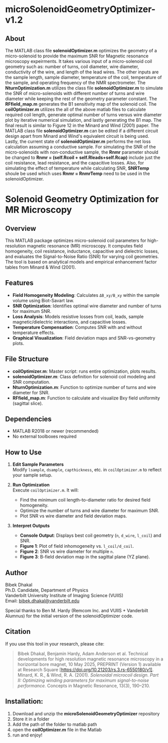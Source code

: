 # microSolenoidGeometryOptimizer-v1.2

## About
The MATLAB class file **solenoidOptimizer.m** optimizes the geometry of a micro-solenoid to provide the maximum SNR for Magnetic resonance microscopy expeirments. It takes various input of a micro-solenoid coil geometry such as: number of turns, coil diameter, wire diameter, conductivity of the wire,  and length of the lead wires.  The other inputs are the sample length, sample diameter, temperature of the coil, temperature of the sample, and operating frequency of the NMR spectrometer. The **NturnOptimization.m** utilizes the class file **solenoidOptimizer.m** to simulate the SNR of micro-solenoids with different number of turns and wire diameter while keeping the rest of the geometry parameter constant. The **RFfield_map.m** generates the B1 sensitivity map of the solenoid coil. The **coilOptimizer.m** utilizes the all of the above matlab files to calculate required coil length, generate optimal number of turns versus wire diameter plot by iterative numerical simulation, and lastly generating the B1 map. 
The final result is similar to Figure 12 in the Minard and Wind (2001) paper. The MATLAB class file **solenoidOptimizer.m** can be edited if a different circuit design apart from Minard and Wind's equivalent circuit is being used. Lastly, the current state of **solenoidOptimizer.m** performs the net loss calculation assuming a conductive sample. For simulating the SNR of the micro-solenoids with non-conductive sample, the **Rnmr** parameter should be changed to **Rnmr = (self.Rcoil + self.Rleads+self.Rcap)** include just the coil resistance, lead resistance, and the capacitive losses. Also, for simulating the effect of temperature while calculating SNR, **SNRTemp** shoule be used which uses **Rnmr = RnmrTemp** need to be used in the solenoidOptimizer. 

# Solenoid Geometry Optimization for MR Microscopy

## Overview

This MATLAB package optimizes micro-solenoid coil parameters for high-resolution magnetic resonance (MR) microscopy. It computes field homogeneity, coil resistance, inductance, capacitive and dielectric losses, and evaluates the Signal-to-Noise Ratio (SNR) for varying coil geometries. The tool is based on analytical models and empirical enhancement factor tables from Minard & Wind (2001).

## Features

- **Field Homogeneity Modeling**: Calculates `ΔB_xy/B_xy` within the sample volume using Biot-Savart law.
- **SNR Optimization**: Identifies optimal wire diameter and number of turns for maximum SNR.
- **Loss Analysis**: Models resistive losses from coil, leads, sample magnetic/dielectric interactions, and capacitive losses.
- **Temperature Compensation**: Computes SNR with and without temperature effects.
- **Graphical Visualization**: Field deviation maps and SNR-vs-geometry plots.

## File Structure
- **coilOptimizer.m**:               Master script: runs entire optimization, plots results.
- **solenoidOptimizer.m**:           Class definition for solenoid coil modeling and SNR computation.
- **NturnOptimization.m**:           Function to optimize number of turns and wire diameter for SNR.
- **RFfield_map.m**:                 Function to calculate and visualize Bxy field uniformity (sagittal slice).

## Dependencies

- MATLAB R2018 or newer (recommended)
- No external toolboxes required

## How to Use

1. **Edit Sample Parameters**  
   Modify `lsample`, `dsample`, `capthickness`, etc. in `coilOptimizer.m` to reflect your sample setup.

2. **Run Optimization**  
   Execute `coilOptimizer.m`. It will:
   - Find the minimum coil length-to-diameter ratio for desired field homogeneity.
   - Optimize the number of turns and wire diameter for maximum SNR.
   - Plot SNR vs wire diameter and field deviation maps.

3. **Interpret Outputs**
   - **Console Output**: Displays best coil geometry (`n`, `d_wire`, `l_coil`) and SNR.
   - **Figure 1**: Plot of field inhomogeneity vs. `l_coil/d_coil`.
   - **Figure 2**: SNR vs wire diameter for multiple `n`.
   - **Figure 3**: B-field deviation map in the sagittal plane (YZ plane).

## Author

Bibek Dhakal  
Ph.D. Candidate, Department of Physics  
Vanderbilt University Institute of Imaging Science (VUIIS)  
Email: bibek.dhakal@vanderbilt.edu

Special thanks to Ben M. Hardy (Remcom Inc. and VUIIS + Vanderbilt Alumnus) for the initial version of the solenoidOptimizer code.

## Citation

If you use this tool in your research, please cite:
> Bibek Dhakal, Benjamin Hardy, Adam Anderson et al. Technical developments for high resolution magnetic resonance microscopy in a horizontal bore magnet, 10 May 2025, PREPRINT (Version 1) available at Research Square [https://doi.org/10.21203/rs.3.rs-6550180/v1].
> Minard, K. R., & Wind, R. A. (2001). *Solenoidal microcoil design. Part II: Optimizing winding parameters for maximum signal-to-noise performance.* Concepts in Magnetic Resonance, 13(3), 190–210.


## Installation:
1. Download and unzip the **microSolenoidGeometryOptimizer** repository
2. Store it in a folder
3. Add the path of the folder to matlab path
4. open the **coilOptimizer.m** file in the Matlab
5. run and enjoy!


